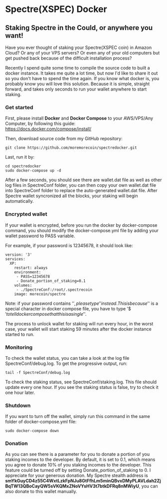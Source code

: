 # Spectre(XSPEC) Docker
## Staking Spectre in the Could, or anywhere you want!

Have you ever thought of staking your Spectre(XSPEC coin) in Amazon Cloud? Or any of your VPS servers? Or even any of your old computers but get pushed back because of the difficult installation process?

Recently I spend quite some time to compile the source code to built a docker instance. It takes me quite a lot time, but now I'd like to share it out so you don't have to spend the time again. If you know what docker is, you probably know you will love this solution. Because it is simple, straight forward, and takes only seconds to run your wallet anywhere to start staking.

### Get started
First, please install **Docker** and **Docker Compose** to your AWS/VPS/Any Computer, by following this guide: https://docs.docker.com/compose/install/

Then, download source code from my GitHub repository:

```
git clone https://github.com/moremorecoin/spectredocker.git
```

Last, run it by:

```
cd spectredocker
sudo docker-compose up -d
```

After a few seconds, you should see there are wallet.dat file as well as other log files in SpectreConf folder, you can then copy your own wallet.dat file into SpectreConf folder to replace the auto-generated wallet.dat file. After Spectre wallet syncronized all the blocks, your staking will begin automatically.

### Encrypted wallet

If your wallet is encrypted, before you run the docker by docker-compose command, you should modify the docker-compose.yml file by adding your wallet password to PASS variable.

For example, if your password is 12345678, it should look like:

```
version: '3'
services:
  XP:
    restart: always
    environment:
     - PASS=12345678
     - Donate_portion_of_staking=0.1
    volumes:
     - ./SpectreConf:/root/.spectrecoin
    image: morecoin/spectre
```

Note: if your password contains '$', please type '$$' instead. This is because '$' is a special character in docker compose file, you have to type '$$' to tell docker compose that this is a single '$'.

The process to unlock wallet for staking will run every hour, in the worst case, your wallet will start staking 59 minutes after the docker instance started to run.

### Monitoring

To check the wallet status, you can take a look at the log file SpectreConf/debug.log. To get the progressive output, run:

```
tail -f SpectreConf/debug.log
```

To check the staking status, see SpectreConf/staking.log. This file should update every one hour. If you see the staking status is false, try to check it one hour later.

### Shutdown

If you want to turn off the wallet, simply run this command in the same folder of docker-compose.yml file:

```
sudo docker-compose down
```

### Donation

As you can see there is a parameter for you to donate a portion of you staking incomes to the developer. By default, it is set to 0.1, which means you agree to donate 10% of you staking incomes to the developer. This feature could be turned off by setting Donate_portion_of_staking to 0. I appreciate for your generous donation. My Spectre stealth address
is **smYkGuyCD4z55C4WxtLzkFpNJu8GtFfhLm5minQBvxDMyPLAVLdah2ZjBqTW13QBoCayQW5sVKQMxZNoVYsHV3t7btkDFRq8nMWiyU**, you can also donate to this wallet manually.
